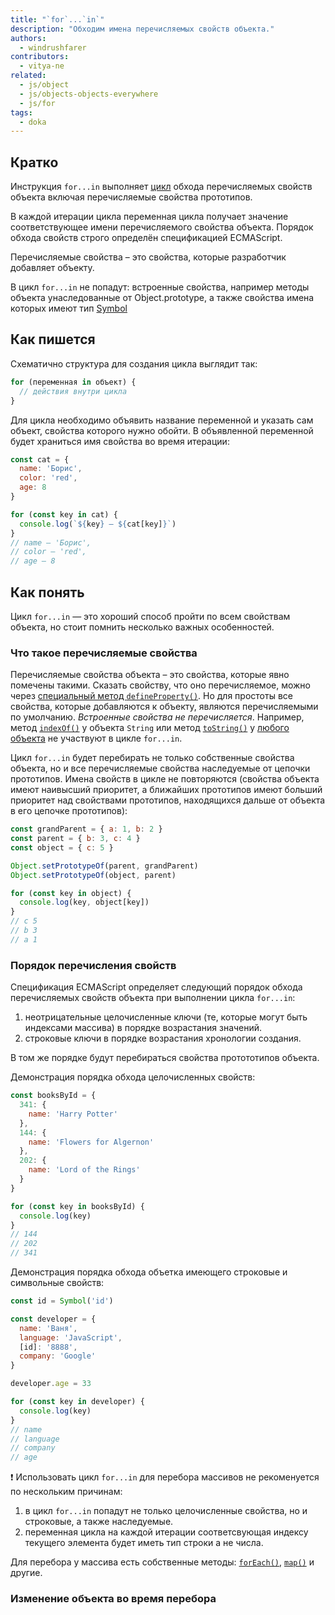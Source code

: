 ```yaml
---
title: "`for`...`in`"
description: "Обходим имена перечисляемых свойств объекта."
authors:
  - windrushfarer
contributors:
  - vitya-ne
related:
  - js/object
  - js/objects-objects-everywhere
  - js/for
tags:
  - doka
---
```


## Кратко

Инструкция `for...in` выполняет [цикл](/js/loop/) обхода перечисляемых свойств объекта включая перечисляемые свойства прототипов.

В каждой итерации цикла переменная цикла получает значение соответствующее имени перечисляемого свойства объекта. Порядок обхода свойств строго определён спецификацией ECMAScript.

Перечисляемые свойства – это свойства, которые разработчик добавляет объекту.

В цикл `for...in` не попадут: встроенные свойства, например методы объекта унаследованные от Object.prototype, а также свойства имена которых имеют тип [Symbol](js/symbol/)

## Как пишется

Схематично структура для создания цикла выглядит так:

```js
for (переменная in объект) {
  // действия внутри цикла
}
```

Для цикла необходимо объявить название переменной и указать сам объект, свойства которого нужно обойти. В объявленной переменной будет храниться имя свойства во время итерации:

```js
const cat = {
  name: 'Борис',
  color: 'red',
  age: 8
}

for (const key in cat) {
  console.log(`${key} – ${cat[key]}`)
}
// name – 'Борис',
// color – 'red',
// age – 8
```

## Как понять

Цикл `for...in` — это хороший способ пройти по всем свойствам объекта, но стоит помнить несколько важных особенностей.

### Что такое перечисляемые свойства

Перечисляемые свойства объекта – это свойства, которые явно помечены такими. Сказать свойству, что оно перечисляемое, можно через [специальный метод `defineProperty()`](/js/descriptors/). Но для простоты все свойства, которые добавляются к объекту, являются перечисляемыми по умолчанию. _Встроенные свойства не перечисляется_. Например, метод [`indexOf()`](/js/index-of/) у объекта `String` или метод [`toString()`](/js/object-tostring/) у [любого объекта](/js/objects-objects-everywhere/) не участвуют в цикле `for...in`.

Цикл `for...in` будет перебирать не только собственные свойства объекта, но и все перечисляемые свойства наследуемые от цепочки прототипов. Имена свойств в цикле не повторяются (свойства объекта имеют наивысший приоритет, а ближайших прототипов имеют больший приоритет над свойствами прототипов, находящихся дальше от объекта в его цепочке прототипов):

```js
const grandParent = { a: 1, b: 2 }
const parent = { b: 3, c: 4 }
const object = { c: 5 }

Object.setPrototypeOf(parent, grandParent)
Object.setPrototypeOf(object, parent)

for (const key in object) {
  console.log(key, object[key])
}
// c 5
// b 3
// a 1

```

### Порядок перечисления свойств

Спецификация ECMAScript определяет следующий порядок обхода перечисляемых свойств объекта при выполнении цикла `for...in`:

1. неотрицательные целочисленные ключи (те, которые могут быть индексами массива) в порядке возрастания значений.
1. строковые ключи в порядке возрастания хронологии создания.

В том же порядке будут перебираться свойства протототипов объекта.

Демонстрация порядка обхода целочисленных свойств:

```js
const booksById = {
  341: {
    name: 'Harry Potter'
  },
  144: {
    name: 'Flowers for Algernon'
  },
  202: {
    name: 'Lord of the Rings'
  }
}

for (const key in booksById) {
  console.log(key)
}
// 144
// 202
// 341
```

Демонстрация порядка обхода объетка имеющего строковые и символьные свойств:

```js
const id = Symbol('id')

const developer = {
  name: 'Ваня',
  language: 'JavaScript',
  [id]: '8888',
  company: 'Google'
}

developer.age = 33

for (const key in developer) {
  console.log(key)
}
// name
// language
// company
// age
```

<aside>

❗️ Использовать цикл `for...in` для перебора массивов не рекоменуется по нескольким причинам:
1. в цикл `for...in` попадут не только целочисленные свойства, но и строковые, а также наследуемые.
2. переменная цикла на каждой итерации соответсвующая индексу текущего элемента будет иметь тип строки а не числа.

Для перебора у массива есть собственные методы: [`forEach()`](/js/array-foreach/), [`map()`](/js/array-map/) и другие.

</aside>

### Изменение объекта во время перебора


